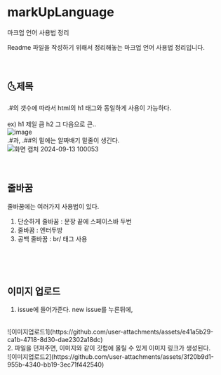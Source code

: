 # markUpLanguage
마크업 언어 사용법 정리

Readme 파일을 작성하기 위해서 정리해놓는 마크업 언어 사용법 정리입니다.
<br/>
<br/>
<br/>
## 🌜제목
.#의 갯수에 따라서 html의 h1 태그와 동일하게 사용이 가능하다.  
<br/>
ex) h1 제일 큼 h2 그 다음으로 큰..
<br/>
![image](https://github.com/user-attachments/assets/d0c4b299-ae51-4eb3-9132-1b9d171e857c)
<br/>
.#과, .##의 밑에는 알짜배기 밑줄이 생긴다.
<br/>
![화면 캡처 2024-09-13 100053](https://github.com/user-attachments/assets/c555b704-9aeb-453e-bd25-4dfba9e99cdd)
<br/><br/><br/>

## 줄바꿈
줄바꿈에는 여러가지 사용법이 있다.  
1. 단순하게 줄바꿈 : 문장 끝에 스페이스바 두번
3. 줄바꿈 : 엔터두방
4. 공백 줄바꿈 : br/ 태그 사용

<br/><br/><br/>
## 이미지 업로드
1. issue에 들어가준다. new issue를 누른뒤에,
<br/>
![이미지업로드1](https://github.com/user-attachments/assets/e41a5b29-ca1b-4718-8d30-dae2302a18dc)
<br/>
2. 파일을 던져주면, 이미지와 같이 깃헙에 올릴 수 있게 이미지 링크가 생성된다.
<br/>
![이미지업로드2](https://github.com/user-attachments/assets/3f20b9d1-955b-4340-bb19-3ec71f442540)

